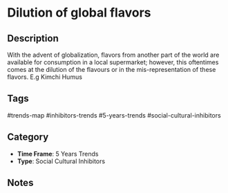 # Dilution of global flavors

## Description
With the advent of globalization, flavors from another part of the world are available for consumption in a local supermarket; however, this oftentimes comes at the dilution of the flavours or in the mis-representation of these flavors. E.g Kimchi Humus

## Tags
#trends-map #inhibitors-trends #5-years-trends #social-cultural-inhibitors

## Category
- **Time Frame**: 5 Years Trends
- **Type**: Social Cultural Inhibitors

## Notes
<!-- Add your notes here -->
